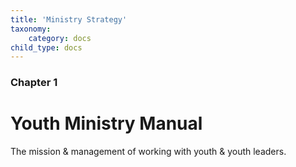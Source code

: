 ```yaml
---
title: 'Ministry Strategy'
taxonomy:
    category: docs
child_type: docs
---
```


### Chapter 1

# Youth Ministry Manual

The mission & management of working with youth & youth leaders.



